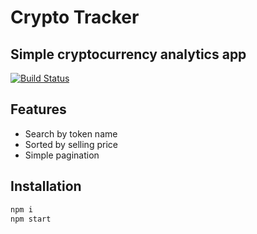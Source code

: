 # Crypto Tracker

## Simple cryptocurrency analytics app

[![Build Status](https://travis-ci.org/joemccann/dillinger.svg?branch=master)](https://crypto-tracker-20718.web.app)

## Features

- Search by token name
- Sorted by selling price
- Simple pagination

## Installation

```sh
npm i
npm start
```
